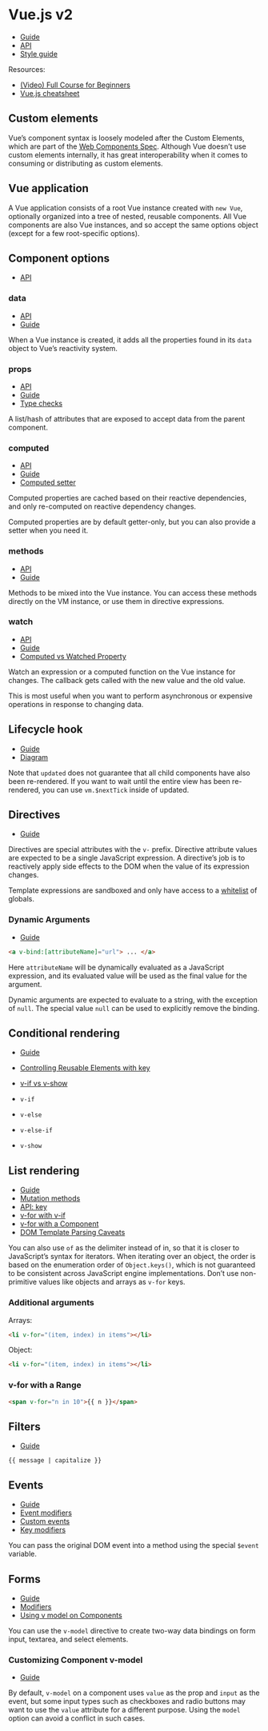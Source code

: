 # Vue.js v2

- [Guide](https://v2.vuejs.org/v2/guide/)
- [API](https://v2.vuejs.org/v2/api/)
- [Style guide](https://v2.vuejs.org/v2/style-guide/)

Resources:

- [(Video) Full Course for Beginners](https://www.youtube.com/watch?v=4deVCNJq3qc)
- [Vue.js cheatsheet](https://devhints.io/vue)

## Custom elements

Vue’s component syntax is loosely modeled after the Custom Elements, which are part of the [Web Components Spec](https://www.w3.org/wiki/WebComponents/).
Although Vue doesn’t use custom elements internally, it has great interoperability when it comes to consuming or distributing as custom elements.

## Vue application

A Vue application consists of a root Vue instance created with `new Vue`, optionally organized into a tree of nested, reusable components.
All Vue components are also Vue instances, and so accept the same options object (except for a few root-specific options).

## Component options

- [API](https://v2.vuejs.org/v2/api/#Options-Data)

### data

- [API](https://v2.vuejs.org/v2/api/#data)
- [Guide](https://v2.vuejs.org/v2/guide/reactivity.html)

When a Vue instance is created, it adds all the properties found in its `data` object to Vue’s reactivity system.

### props

- [API](https://v2.vuejs.org/v2/api/#props)
- [Guide](https://v2.vuejs.org/v2/guide/components-props.html)
- [Type checks](https://v2.vuejs.org/v2/guide/components-props.html#Type-Checks)

A list/hash of attributes that are exposed to accept data from the parent component.

### computed

- [API](https://v2.vuejs.org/v2/api/#computed)
- [Guide](https://v2.vuejs.org/v2/guide/computed.html)
- [Computed setter](https://v2.vuejs.org/v2/guide/computed.html#Computed-Setter)

Computed properties are cached based on their reactive dependencies, and only re-computed on reactive dependency
changes.

Computed properties are by default getter-only, but you can also provide a setter when you need it.

### methods

- [API](https://v2.vuejs.org/v2/api/#methods)
- [Guide](https://v2.vuejs.org/v2/guide/events.html)

Methods to be mixed into the Vue instance. You can access these methods directly on the VM instance, or use them in directive expressions.

### watch

- [API](https://v2.vuejs.org/v2/api/#watch)
- [Guide](https://v2.vuejs.org/v2/guide/computed.html#Watchers)
- [Computed vs Watched Property](https://v2.vuejs.org/v2/guide/computed.html#Computed-vs-Watched-Property)

Watch an expression or a computed function on the Vue instance for changes. The callback gets called with the new value and the old value.

This is most useful when you want to perform asynchronous or expensive operations in response to changing data.

## Lifecycle hook

- [Guide](https://v2.vuejs.org/v2/guide/instance.html#Instance-Lifecycle-Hooks)
- [Diagram](https://v2.vuejs.org/images/lifecycle.png)

Note that `updated` does not guarantee that all child components have also been re-rendered. If you want to wait until
the entire view has been re-rendered, you can use `vm.$nextTick` inside of updated.

## Directives

- [Guide](https://v2.vuejs.org/v2/guide/syntax.html#Directives)

Directives are special attributes with the `v-` prefix. Directive attribute values are expected to be a single JavaScript expression.
A directive’s job is to reactively apply side effects to the DOM when the value of its expression changes.

Template expressions are sandboxed and only have access to a [whitelist](https://github.com/vuejs/vue/blob/v2.6.10/src/core/instance/proxy.js#L9) of globals.

### Dynamic Arguments

- [Guide](https://v2.vuejs.org/v2/guide/syntax.html#Dynamic-Arguments)

```html
<a v-bind:[attributeName]="url"> ... </a>
```

Here `attributeName` will be dynamically evaluated as a JavaScript expression, and its evaluated value will be used as the final value for the argument.

Dynamic arguments are expected to evaluate to a string, with the exception of `null`. The special value `null` can be used to explicitly remove the binding.

## Conditional rendering

- [Guide](https://v2.vuejs.org/v2/guide/conditional.html)
- [Controlling Reusable Elements with key](https://v2.vuejs.org/v2/guide/conditional.html#Controlling-Reusable-Elements-with-key)
- [v-if vs v-show](https://v2.vuejs.org/v2/guide/conditional.html#v-if-vs-v-show)

- `v-if`
- `v-else`
- `v-else-if`
- `v-show`

## List rendering

- [Guide](https://v2.vuejs.org/v2/guide/list.html)
- [Mutation methods](https://v2.vuejs.org/v2/guide/list.html#Mutation-Methods)
- [API: key](https://v2.vuejs.org/v2/api/#key)
- [v-for with v-if](https://v2.vuejs.org/v2/guide/list.html#v-for-with-v-if)
- [v-for with a Component](https://v2.vuejs.org/v2/guide/list.html#v-for-with-a-Component)
- [DOM Template Parsing Caveats](https://v2.vuejs.org/v2/guide/components.html#DOM-Template-Parsing-Caveats)

You can also use `of` as the delimiter instead of in, so that it is closer to JavaScript’s syntax for iterators.
When iterating over an object, the order is based on the enumeration order of `Object.keys()`, which is not guaranteed to be consistent across JavaScript engine implementations.
Don’t use non-primitive values like objects and arrays as `v-for` keys.

### Additional arguments

Arrays:

```html
<li v-for="(item, index) in items"></li>
```

Object:

```html
<li v-for="(item, index) in items"></li>
```

### v-for with a Range

```html
<span v-for="n in 10">{{ n }}</span>
```

## Filters

- [Guide](https://v2.vuejs.org/v2/guide/filters.html)

`{{ message | capitalize }}`

## Events

- [Guide](https://v2.vuejs.org/v2/guide/events.html)
- [Event modifiers](https://v2.vuejs.org/v2/guide/events.html#Event-Modifiers)
- [Custom events](https://v2.vuejs.org/v2/guide/components-custom-events.html)
- [Key modifiers](https://v2.vuejs.org/v2/guide/events.html#Key-Modifiers)

You can pass the original DOM event into a method using the special `$event` variable.

## Forms

- [Guide](https://v2.vuejs.org/v2/guide/forms.html)
- [Modifiers](https://v2.vuejs.org/v2/guide/forms.html#Modifiers)
- [Using v model on Components](https://v2.vuejs.org/v2/guide/components.html#Using-v-model-on-Components)

You can use the `v-model` directive to create two-way data bindings on form input, textarea, and select elements.

### Customizing Component v-model

- [Guide](https://v2.vuejs.org/v2/guide/components-custom-events.html#Customizing-Component-v-model)

By default, `v-model` on a component uses `value` as the prop and `input` as the event, but some input types such as
checkboxes and radio buttons may want to use the `value` attribute for a different purpose. Using the `model` option can
avoid a conflict in such cases.
